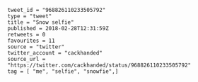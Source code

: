 ```
tweet_id = "968826110233505792"
type = "tweet"
title = "Snow selfie"
published = 2018-02-28T12:31:59Z
retweets = 0
favourites = 11
source = "twitter"
twitter_account = "cackhanded"
source_url = "https://twitter.com/cackhanded/status/968826110233505792"
tag = [ "me", "selfie", "snowfie",]
```

<p class='image'><img src='https://mnf.m17s.net/2018/02/28/DXH2NMTX0AAElOk.jpg' alt=''></p>

